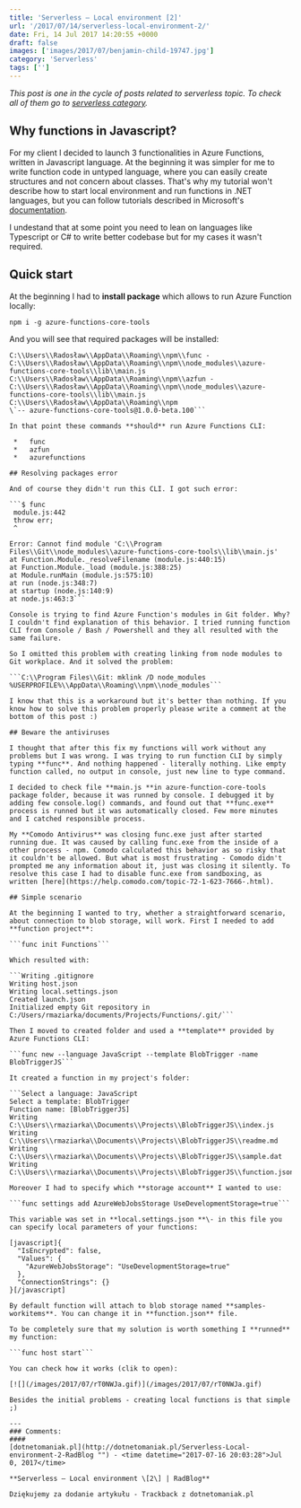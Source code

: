 ```yaml
---
title: 'Serverless – Local environment [2]'
url: '/2017/07/14/serverless-local-environment-2/'
date: Fri, 14 Jul 2017 14:20:55 +0000
draft: false
images: ['images/2017/07/benjamin-child-19747.jpg']
category: 'Serverless'
tags: ['']
---
```


_This post is one in the cycle of posts related to serverless topic. To check all of them go to [serverless category](/category/serverless/)._

## Why functions in Javascript?

For my client I decided to launch 3 functionalities in Azure Functions, written in Javascript language. At the beginning it was simpler for me to write function code in untyped language, where you can easily create structures and not concern about classes. That's why my tutorial won't describe how to start local environment and run functions in .NET languages, but you can follow tutorials described in Microsoft's [documentation](https://docs.microsoft.com/en-us/azure/azure-functions/functions-develop-vs).

I undestand that at some point you need to lean on languages like Typescript or C# to write better codebase but for my cases it wasn't required.

## Quick start

At the beginning I had to **install package** which allows to run Azure Function locally:

```npm i -g azure-functions-core-tools```

And you will see that required packages will be installed:

```C:\\Users\\Radosław\\AppData\\Roaming\\npm\\azurefunctions - C:\\Users\\Radosław\\AppData\\Roaming\\npm\\node_modules\\azure-functions-core-tools\\lib\\main.js
C:\\Users\\Radosław\\AppData\\Roaming\\npm\\func - C:\\Users\\Radosław\\AppData\\Roaming\\npm\\node_modules\\azure-functions-core-tools\\lib\\main.js
C:\\Users\\Radosław\\AppData\\Roaming\\npm\\azfun - C:\\Users\\Radosław\\AppData\\Roaming\\npm\\node_modules\\azure-functions-core-tools\\lib\\main.js
C:\\Users\\Radosław\\AppData\\Roaming\\npm
\`-- azure-functions-core-tools@1.0.0-beta.100```

In that point these commands **should** run Azure Functions CLI:

 *   func
 *   azfun
 *   azurefunctions

## Resolving packages error

And of course they didn't run this CLI. I got such error:

```$ func
 module.js:442
 throw err;
 ^

Error: Cannot find module 'C:\\Program Files\\Git\\node_modules\\azure-functions-core-tools\\lib\\main.js'
at Function.Module._resolveFilename (module.js:440:15)
at Function.Module._load (module.js:388:25)
at Module.runMain (module.js:575:10)
at run (node.js:348:7)
at startup (node.js:140:9)
at node.js:463:3```

Console is trying to find Azure Function's modules in Git folder. Why? I couldn't find explanation of this behavior. I tried running function CLI from Console / Bash / Powershell and they all resulted with the same failure.

So I omitted this problem with creating linking from node modules to Git workplace. And it solved the problem:

```C:\\Program Files\\Git: mklink /D node_modules %USERPROFILE%\\AppData\\Roaming\\npm\\node_modules```

I know that this is a workaround but it's better than nothing. If you know how to solve this problem properly please write a comment at the bottom of this post :)

## Beware the antiviruses

I thought that after this fix my functions will work without any problems but I was wrong. I was trying to run function CLI by simply typing **func**. And nothing happened - literally nothing. Like empty function called, no output in console, just new line to type command.

I decided to check file **main.js **in azure-function-core-tools package folder, because it was runned by console. I debugged it by adding few console.log() commands, and found out that **func.exe** process is runned but it was automatically closed. Few more minutes and I catched responsible process.

My **Comodo Antivirus** was closing func.exe just after started running due. It was caused by calling func.exe from the inside of a other process - npm. Comodo calculated this behavior as so risky that it couldn't be allowed. But what is most frustrating - Comodo didn't prompted me any information about it, just was closing it silently. To resolve this case I had to disable func.exe from sandboxing, as written [here](https://help.comodo.com/topic-72-1-623-7666-.html).

## Simple scenario

At the beginning I wanted to try, whether a straightforward scenario, about connection to blob storage, will work. First I needed to add **function project**:

```func init Functions```

Which resulted with:

```Writing .gitignore
Writing host.json
Writing local.settings.json
Created launch.json
Initialized empty Git repository in C:/Users/rmaziarka/documents/Projects/Functions/.git/```

Then I moved to created folder and used a **template** provided by Azure Functions CLI:

```func new --language JavaScript --template BlobTrigger -name BlobTriggerJS```

It created a function in my project's folder:

```Select a language: JavaScript
Select a template: BlobTrigger
Function name: [BlobTriggerJS] 
Writing C:\\Users\\rmaziarka\\Documents\\Projects\\BlobTriggerJS\\index.js
Writing C:\\Users\\rmaziarka\\Documents\\Projects\\BlobTriggerJS\\readme.md
Writing C:\\Users\\rmaziarka\\Documents\\Projects\\BlobTriggerJS\\sample.dat
Writing C:\\Users\\rmaziarka\\Documents\\Projects\\BlobTriggerJS\\function.json```

Moreover I had to specify which **storage account** I wanted to use:

```func settings add AzureWebJobsStorage UseDevelopmentStorage=true```

This variable was set in **local.settings.json **\- in this file you can specify local parameters of your functions:

[javascript]{
  "IsEncrypted": false,
  "Values": {
    "AzureWebJobsStorage": "UseDevelopmentStorage=true"
  },
  "ConnectionStrings": {}
}[/javascript]

By default function will attach to blob storage named **samples-workitems**. You can change it in **function.json** file.

To be completely sure that my solution is worth something I **runned** my function:

```func host start```

You can check how it works (clik to open):

[![](/images/2017/07/rT0NWJa.gif)](/images/2017/07/rT0NWJa.gif)

Besides the initial problems - creating local functions is that simple ;)

---
### Comments:
#### 
[dotnetomaniak.pl](http://dotnetomaniak.pl/Serverless-Local-environment-2-RadBlog "") - <time datetime="2017-07-16 20:03:28">Jul 0, 2017</time>

**Serverless – Local environment \[2\] | RadBlog**

Dziękujemy za dodanie artykułu - Trackback z dotnetomaniak.pl
